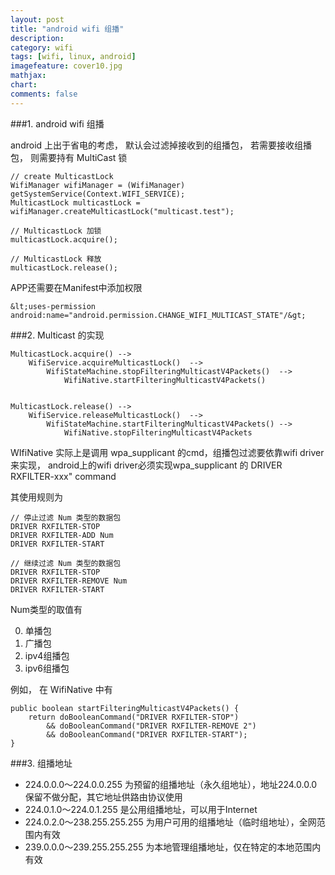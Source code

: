 ```yaml
---
layout: post
title: "android wifi 组播"
description:
category: wifi
tags: [wifi, linux, android]
imagefeature: cover10.jpg
mathjax: 
chart:
comments: false
---
```


###1. android wifi 组播

android 上出于省电的考虑， 默认会过滤掉接收到的组播包， 若需要接收组播包， 则需要持有 MultiCast 锁

	// create MulticastLock
	WifiManager wifiManager = (WifiManager) getSystemService(Context.WIFI_SERVICE);
	MulticastLock multicastLock = wifiManager.createMulticastLock("multicast.test");

	// MulticastLock 加锁
	multicastLock.acquire();

	// MulticastLock 释放
	multicastLock.release();

APP还需要在Manifest中添加权限

	&lt;uses-permission android:name="android.permission.CHANGE_WIFI_MULTICAST_STATE"/&gt;

###2. Multicast 的实现

	MulticastLock.acquire()	-->
		WifiService.acquireMulticastLock()	-->
			WifiStateMachine.stopFilteringMulticastV4Packets()	-->
				WifiNative.startFilteringMulticastV4Packets()	


	MulticastLock.release()	-->
		WifiService.releaseMulticastLock()	-->
			WifiStateMachine.startFilteringMulticastV4Packets()	-->
				WifiNative.stopFilteringMulticastV4Packets

WIfiNative 实际上是调用 wpa_supplicant 的cmd，组播包过滤要依靠wifi driver来实现， android上的wifi driver必须实现wpa_supplicant 的 DRIVER RXFILTER-xxx" command

其使用规则为

	// 停止过滤 Num 类型的数据包
	DRIVER RXFILTER-STOP
	DRIVER RXFILTER-ADD Num
	DRIVER RXFILTER-START

	// 继续过滤 Num 类型的数据包
	DRIVER RXFILTER-STOP
	DRIVER RXFILTER-REMOVE Num
	DRIVER RXFILTER-START

Num类型的取值有

0. 单播包
1. 广播包
2. ipv4组播包
3. ipv6组播包

例如， 在 WifiNative 中有

	public boolean startFilteringMulticastV4Packets() {
		return doBooleanCommand("DRIVER RXFILTER-STOP")
			&& doBooleanCommand("DRIVER RXFILTER-REMOVE 2")
			&& doBooleanCommand("DRIVER RXFILTER-START");
	}

###3. 组播地址

+ 224.0.0.0～224.0.0.255  为预留的组播地址（永久组地址），地址224.0.0.0保留不做分配，其它地址供路由协议使用
+ 224.0.1.0～224.0.1.255  是公用组播地址，可以用于Internet
+ 224.0.2.0～238.255.255.255 为用户可用的组播地址（临时组地址），全网范围内有效
+ 239.0.0.0～239.255.255.255 为本地管理组播地址，仅在特定的本地范围内有效
